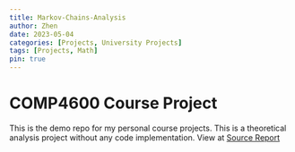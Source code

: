 ```yaml
---
title: Markov-Chains-Analysis
author: Zhen
date: 2023-05-04
categories: [Projects, University Projects]
tags: [Projects, Math]
pin: true
---
```


# COMP4600 Course Project


This is the demo repo for my personal course projects. This is a theoretical analysis project without any code implementation. View at [Source Report](https://github.com/WangZhen-Ryan/Markov-Chains-Analysis/blob/main/COMP4600_Project.pdf)
